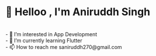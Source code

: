 <h1>👋 Helloo , I'm Aniruddh Singh</h1>
<br>
- 👀 I’m interested in App Development
<br>
- 🌱 I’m currently learning Flutter
<br>
- 📫 How to reach me saniruddh270@gmail.com



<!---
aniruddh007/aniruddh007 is a ✨ special ✨ repository because its `README.md` (this file) appears on your GitHub profile.
You can click the Preview link to take a look at your changes.
--->
